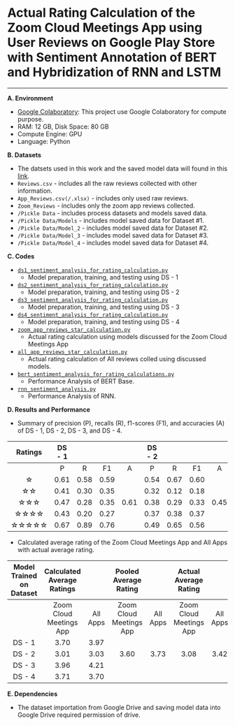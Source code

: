 # Actual Rating Calculation of the Zoom Cloud Meetings App using User Reviews on Google Play Store with Sentiment Annotation of BERT and Hybridization of RNN and LSTM
** **

**A. Environment**
+ [Google Colaboratory](https://colab.research.google.com "Google Colab"): This project use Google Colaboratory for compute purpose.
+ RAM: 12 GB, Disk Space: 80 GB
+ Compute Engine: GPU
+ Language: Python

**B. Datasets**
+ The datsets used in this work and the saved model data will found in this [link](https://drive.google.com/drive/folders/1EeeV4jOpoJgqoj0v_tdMSoXvNcPgV3hn).
+ `Reviews.csv` - includes all the raw reviews collected with other information.
+ `App_Reviews.csv(/.xlsx)` - includes only used raw reviews.
+ `Zoom_Reviews` - includes only the zoom app reviews collected.
+ `/Pickle Data` - includes process datasets and models saved data.
+ `/Pickle Data/Models` - includes model saved data for Dataset #1.
+ `/Pickle Data/Model_2` - includes model saved data for Dataset #2.
+ `/Pickle Data/Model_3` - includes model saved data for Dataset #3.
+ `/Pickle Data/Model_4` - includes model saved data for Dataset #4.

**C. Codes**
+ [`ds1_sentiment_analysis_for_rating_calculation.py`](https://github.com/jahid-jabed/ratings_cal_zoom/blob/main/codes/ds1_sentiment_analysis_for_rating_calculation.py)
  + Model preparation, training, and testing using DS - 1
+ [`ds2_sentiment_analysis_for_rating_calculation.py`](https://github.com/jahid-jabed/ratings_cal_zoom/blob/main/codes/ds2_sentiment_analysis_for_rating_calculation.py)
  + Model preparation, training, and testing using DS - 2
+ [`ds3_sentiment_analysis_for_rating_calculation.py`](https://github.com/jahid-jabed/ratings_cal_zoom/blob/main/codes/ds3_sentiment_analysis_for_rating_calculation.py)
  + Model preparation, training, and testing using DS - 3
+ [`ds4_sentiment_analysis_for_rating_calculation.py`](https://github.com/jahid-jabed/ratings_cal_zoom/blob/main/codes/ds4_sentiment_analysis_for_rating_calculation.py)
  + Model preparation, training, and testing using DS - 4
+ [`zoom_app_reviews_star_calculation.py`](https://github.com/jahid-jabed/ratings_cal_zoom/blob/main/codes/zoom_app_reviews_star_calculation.py)
  + Actual rating calculation using models discussed for the Zoom Cloud Meetings App
+ [`all_app_reviews_star_calculation.py`](https://github.com/jahid-jabed/ratings_cal_zoom/blob/main/codes/all_app_reviews_star_calculation.py)
  + Actual rating calculation of All reviews colled using discussed models.
+ [`bert_sentiment_analysis_for_rating_calculations.py`](https://github.com/jahid-jabed/ratings_cal_zoom/blob/main/codes/bert_sentiment_analysis_for_rating_calculations.py)
  + Performance Analysis of BERT Base.
+ [`rnn_sentiment_analysis.py`](https://github.com/jahid-jabed/ratings_cal_zoom/blob/main/codes/rnn_sentiment_analysis.py)
  + Performance Analysis of RNN.

**D. Results and Performance**
+ Summary of precision (P), recalls (R), f1-scores (F1), and accuracies (A) of DS - 1, DS - 2, DS - 3, and DS - 4.

| Ratings | DS - 1 |      |      |      | DS - 2 |      |      |      | DS - 3 |      |      |      | DS - 4 |      |      |      |
|:-------:|:----:|:----:|:----:|:----:|:----:|:----:|:----:|:----:|:----:|:----:|:----:|:----:|:----:|:----:|:----:|:----:|
|         |   P  |   R  |  F1  |   A  |   P  |   R  |  F1  |   A  |   P  |   R  |  F1  |   A  |   P  |   R  |  F1  |   A  |
|    ☆    | 0.61 | 0.58 | 0.59 |      | 0.54 | 0.67 | 0.60 |      | 0.68 | 0.71 | 0.69 |      | 0.48 | 0.67 | 0.56 |      |
|    ☆☆   | 0.41 | 0.30 | 0.35 |      | 0.32 | 0.12 | 0.18 |      | 0.00 | 0.00 | 0.00 |      | 0.00 | 0.00 | 0.00 |      |
|   ☆☆☆   | 0.47 | 0.28 | 0.35 | 0.61 | 0.38 | 0.29 | 0.33 | 0.45 | 0.33 | 0.25 | 0.29 | 0.71 | 0.35 | 0.21 | 0.27 | 0.54 |
|   ☆☆☆☆  | 0.43 | 0.20 | 0.27 |      | 0.37 | 0.38 | 0.37 |      | 0.38 | 0.11 | 0.17 |      | 0.41 | 0.10 | 0.16 |      |
|  ☆☆☆☆☆  | 0.67 | 0.89 | 0.76 |      | 0.49 | 0.65 | 0.56 |      | 0.76 | 0.94 | 0.84 |      | 0.60 | 0.87 | 0.71 |      |

+ Calculated average rating of the Zoom Cloud Meetings App and All Apps with actual average rating.

| Model Trained on Dataset | Calculated Average Ratings |          |  Pooled Average Rating  |          |  Actual Average Rating  |          |
|:------------------------:|:--------------------------:|:--------:|:-----------------------:|:--------:|:-----------------------:|:--------:|
|                          |   Zoom Cloud Meetings App  | All Apps | Zoom Cloud Meetings App | All Apps | Zoom Cloud Meetings App | All Apps |
|          DS - 1          |            3.70            |   3.97   |                         |          |                         |          |
|          DS - 2          |            3.01            |   3.03   |           3.60          |   3.73   |           3.08          |   3.42   |
|          DS - 3          |            3.96            |   4.21   |                         |          |                         |          |
|          DS - 4          |            3.71            |   3.70   |                         |          |                         |          |


**E. Dependencies**
+ The dataset importation from Google Drive and saving model data into Google Drive required permission of drive.

